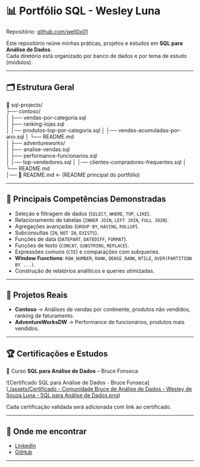 
# 📊 Portfólio SQL - Wesley Luna

Repositório: [github.com/well0x01](https://github.com/well0x01)

Este repositório reúne minhas práticas, projetos e estudos em **SQL para Análise de Dados**.  
Cada diretório está organizado por banco de dados e por tema de estudo (módulos).  

---

## 🗂 Estrutura Geral

📁 sql-projects/  
├── contoso/    
│   ├── vendas-por-categoria.sql  
│   ├── ranking-lojas.sql  
│   │── produtos-top-por-categoria.sql
│   │── vendas-acumuladas-por-ano.sql
│   └── README.md  
│
├── adventureworks/  
│   ├── analise-vendas.sql  
│   ├── performance-funcionarios.sql  
│   │── top-vendedores.sql
│   │── clientes-compradores-frequentes.sql
│   └── README.md  
│── 📄 README.md   ← (README principal do portfólio)


---

## 🎯 Principais Competências Demonstradas
- Seleção e filtragem de dados (`SELECT`, `WHERE`, `TOP`, `LIKE`).  
- Relacionamento de tabelas (`INNER JOIN`, `LEFT JOIN`, `FULL JOIN`).  
- Agregações avançadas (`GROUP BY`, `HAVING`, `ROLLUP`).  
- Subconsultas (`IN`, `NOT IN`, `EXISTS`).  
- Funções de data (`DATEPART`, `DATEDIFF`, `FORMAT`).  
- Funções de texto (`CONCAT`, `SUBSTRING`, `REPLACE`).  
- Expressões comuns (`CTE`) e comparações com subqueries.  
- **Window Functions**: `ROW_NUMBER`, `RANK`, `DENSE_RANK`, `NTILE`, `OVER(PARTITION BY ...)`.  
- Construção de relatórios analíticos e queries otimizadas.  

---

## 📌 Projetos Reais
- **Contoso** → Análises de vendas por continente, produtos não vendidos, ranking de faturamento.  
- **AdventureWorksDW** → Performance de funcionários, produtos mais vendidos.  

---

## 🏆 Certificações e Estudos
📖 Curso **SQL para Análise de Dados** – Bruce Fonseca  

![Certificado SQL para Análise de Dados - Bruce Fonseca]([./assets/Certificado - Comunidade Bruce de Análise de Dados - Wesley de Souza Luna - SQL para Análise de Dados.png](https://github.com/well0x01/analise-dados-portfolio/blob/b0f64d99dc4eddf4e2df66d74016c393f7602570/assets/Certificado%20-%20Comunidade%20Bruce%20de%20An%C3%A1lise%20de%20Dados%20-%20Wesley%20de%20Souza%20Luna%20-%20SQL%20para%20An%C3%A1lise%20de%20Dados.png))


Cada certificação validada será adicionada com link ao certificado.  

---

## 📢 Onde me encontrar
- [LinkedIn](https://www.linkedin.com/in/well0x01)  
- [GitHub](https://github.com/well0x01)  

---
